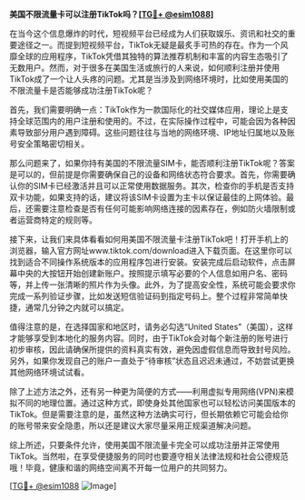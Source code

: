 **美国不限流量卡可以注册TikTok吗？[[TG💪+ @esim1088](https://t.me/s/esim1088)]**

在当今这个信息爆炸的时代，短视频平台已经成为人们获取娱乐、资讯和社交的重要途径之一。而提到短视频平台，TikTok无疑是最炙手可热的存在。作为一个风靡全球的应用程序，TikTok凭借其独特的算法推荐机制和丰富的内容生态吸引了无数用户。然而，对于很多在美国生活或旅行的人来说，如何顺利注册并使用TikTok成了一个让人头疼的问题。尤其是当涉及到网络环境时，比如使用美国的不限流量卡是否能够成功注册TikTok呢？

首先，我们需要明确一点：TikTok作为一款国际化的社交媒体应用，理论上是支持全球范围内的用户注册和使用的。不过，在实际操作过程中，可能会因为各种因素导致部分用户遇到障碍。这些问题往往与当地的网络环境、IP地址归属地以及账号安全策略密切相关。

那么问题来了，如果你持有美国的不限流量SIM卡，能否顺利注册TikTok呢？答案是可以的，但前提是你需要确保自己的设备和网络状态符合要求。首先，你需要确认你的SIM卡已经激活并且可以正常使用数据服务。其次，检查你的手机是否支持双卡功能，如果支持的话，建议将该SIM卡设置为主卡以保证最佳的上网体验。最后，还需要注意检查是否有任何可能影响网络连接的因素存在，例如防火墙限制或者运营商特定的规则等。

接下来，让我们来具体看看如何用美国不限流量卡注册TikTok吧！打开手机上的浏览器，输入官方网址www.tiktok.com/download进入下载页面。在这里你可以找到适合不同操作系统版本的应用程序包进行安装。安装完成后启动软件，点击屏幕中央的大按钮开始创建新账户。按照提示填写必要的个人信息如用户名、密码等，并上传一张清晰的照片作为头像。此外，为了提高安全性，系统可能会要求你完成一系列验证步骤，比如发送短信验证码到指定号码上。整个过程非常简单快捷，通常几分钟之内就可以搞定。

值得注意的是，在选择国家和地区时，请务必勾选“United States”（美国），这样才能够享受到本地化的服务内容。同时，由于TikTok会对每个新注册的账号进行初步审核，因此请确保所提供的资料真实有效，避免因虚假信息而导致封号风险。另外，如果你发现自己的账户一直处于“待审核”状态且迟迟未通过，不妨尝试更换其他网络环境试试看。

除了上述方法之外，还有另一种更为简便的方式——利用虚拟专用网络(VPN)来模拟不同的地理位置。通过这种方式，即使身处其他国家也可以轻松访问美国版本的TikTok。但是需要注意的是，虽然这种方法确实可行，但长期依赖它可能会给你的账号带来安全隐患，所以还是建议大家尽量采用正规渠道解决问题。

综上所述，只要条件允许，使用美国不限流量卡完全可以成功注册并正常使用TikTok。当然啦，在享受便捷服务的同时也要遵守相关法律法规和社会公德规范哦！毕竟，健康和谐的网络空间离不开每一位用户的共同努力。

[[TG💪+ @esim1088](https://t.me/s/esim1088) ![Image](https://i.postimg.cc/4NQfJmqS/Snipaste-2025-05-13-00-14-12.png)]